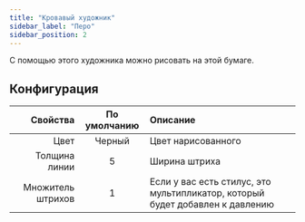 ```yaml
---
title: "Кровавый художник"
sidebar_label: "Перо"
sidebar_position: 2
---
```



С помощью этого художника можно рисовать на этой бумаге.

## Конфигурация

|          Свойства | По умолчанию | Описание                                                                      |
| -----------------:|:------------:|:----------------------------------------------------------------------------- |
|              Цвет |    Черный    | Цвет нарисованного                                                            |
|     Толщина линии |      5       | Ширина штриха                                                                 |
| Множитель штрихов |      1       | Если у вас есть стилус, это мультипликатор, который будет добавлен к давлению |

